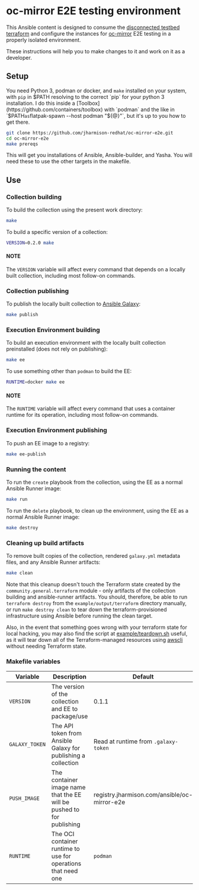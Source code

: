 # oc-mirror E2E testing environment

This Ansible content is designed to consume the [disconnected testbed terraform](https://github.com/jharmison-redhat/disconnected-openshift-testbed) and configure the instances for [oc-mirror](https://github.com/openshift/oc-mirror) E2E testing in a properly isolated environment.

These instructions will help you to make changes to it and work on it as a developer.

## Setup

You need Python 3, podman or docker, and `make` installed on your system, with `pip` in $PATH resolving to the correct `pip` for your python 3 installation. I do this inside a [Toolbox](https://github.com/containers/toolbox) with `podman` and the like in `$PATH` as `flatpak-spawn --host podman "${@}"`, but it's up to you how to get there.

```sh
git clone https://github.com/jharmison-redhat/oc-mirror-e2e.git
cd oc-mirror-e2e
make prereqs
```

This will get you installations of Ansible, Ansible-builder, and Yasha. You will need these to use the other targets in the makefile.

## Use

### Collection building

To build the collection using the present work directory:

```sh
make
```

To build a specific version of a collection:

```sh
VERSION=0.2.0 make
```

#### NOTE

The `VERSION` variable will affect every command that depends on a locally built collection, including most follow-on commands.

### Collection publishing

To publish the locally built collection to [Ansible Galaxy](https://galaxy.ansible.com/jharmison_redhat/oc_mirror_e2e):

```sh
make publish
```

### Execution Environment building

To build an execution environment with the locally built collection preinstalled (does not rely on publishing):

```sh
make ee
```

To use something other than `podman` to build the EE:

```sh
RUNTIME=docker make ee
```

#### NOTE

The `RUNTIME` variable will affect every command that uses a container runtime for its operation, including most follow-on commands.

### Execution Environment publishing

To push an EE image to a registry:

```sh
make ee-publish
```

### Running the content

To run the `create` playbook from the collection, using the EE as a normal Ansible Runner image:

```sh
make run
```

To run the `delete` playbook, to clean up the environment, using the EE as a normal Ansible Runner image:

```sh
make destroy
```

### Cleaning up build artifacts

To remove built copies of the collection, rendered `galaxy.yml` metadata files, and any Ansible Runner artifacts:

```sh
make clean
```

Note that this cleanup doesn't touch the Terraform state created by the `community.general.terraform` module - only artifacts of the collection building and ansible-runner artifacts. You should, therefore, be able to run `terraform destroy` from the `example/output/terraform` directory manually, or run `make destroy clean` to tear down the terraform-provisioned infrastructure using Ansible before running the clean target.

Also, in the event that something goes wrong with your terraform state for local hacking, you may also find the script at [example/teardown.sh](example/teardown.sh) useful, as it will tear down all of the Terraform-managed resources using [awscli](https://pypi.org/project/awscli/) without needing Terraform state.

### Makefile variables

| Variable | Description | Default |
| --- | --- | --- |
| `VERSION` | The version of the collection and EE to package/use | 0.1.1 |
| `GALAXY_TOKEN` | The API token from Ansible Galaxy for publishing a collection | Read at runtime from `.galaxy-token` |
| `PUSH_IMAGE` | The container image name that the EE will be pushed to for publishing | registry.jharmison.com/ansible/oc-mirror-e2e |
| `RUNTIME` | The OCI container runtime to use for operations that need one | `podman` |

